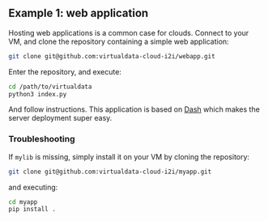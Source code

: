 ## Example 1: web application

Hosting web applications is a common case for clouds. Connect to your VM, and clone the repository containing a simple web application:

```bash
git clone git@github.com:virtualdata-cloud-i2i/webapp.git
```

Enter the repository, and execute:

```bash
cd /path/to/virtualdata
python3 index.py
```

And follow instructions. This application is based on [Dash](https://dash.plotly.com) which makes the server deployment super easy.

### Troubleshooting

If `mylib` is missing, simply install it on your VM by cloning the repository:

```bash
git clone git@github.com:virtualdata-cloud-i2i/myapp.git
```

and executing:

```bash
cd myapp
pip install .
```